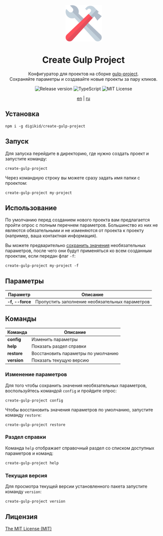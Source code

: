 <div align="center">
  <img alt="Create Gulp Project" src="https://github.com/digikid/create-gulp-project/raw/main/logo.png" height="117" />
  <h1>Create Gulp Project</h1>
  <p>Конфигуратор для проектов на сборке <a href="https://github.com/digikid/gulp-project">gulp-project</a>.<br>Сохраняйте параметры и создавайте новые проекты за пару кликов.</p>
  <img src="https://img.shields.io/github/release/digikid/create-gulp-project.svg?style=flat-square&logo=appveyor" alt="Release version">
  <img src="https://img.shields.io/github/languages/top/digikid/create-gulp-project.svg?style=flat-square&logo=appveyor" alt="TypeScript">
  <img src="https://img.shields.io/github/license/digikid/create-gulp-project.svg?style=flat-square&logo=appveyor" alt="MIT License">
  <p>
    <a href="https://github.com/digikid/create-gulp-project/blob/main/README.md">en</a> | <a href="https://github.com/digikid/create-gulp-project/blob/main/README-ru.md">ru</a></p>
</div>

## Установка

```shell
npm i -g digikid/create-gulp-project
```

## Запуск

Для запуска перейдите в директорию, где нужно создать проект и запустите команду:

```shell
create-gulp-project
```

Через командную строку вы можете сразу задать имя папки с проектом:

```shell
create-gulp-project my-project
```

## Использование

По умолчанию перед созданием нового проекта вам предлагается пройти опрос с полным перечнем параметров. Большинство из них не являются обязательными и не изменяются от проекта к проекту (например, ваша контактная информация).

Вы можете предварительно [сохранить значения](#config) необязательных параметров, после чего они будут применяться ко всем созданным проектам, если передан флаг `-f`:

```shell
create-gulp-project my-project -f
```

## Параметры

| Параметр            | Описание                                        |
|---------------------|-------------------------------------------------|
| <b>-f, --force</b>  | Пропустить заполнение необязательных параметров |

## Команды

| Команда        | Описание                            |
|----------------|-------------------------------------|
| <b>config</b>  | Изменить параметры                  |
| <b>help</b>    | Показать раздел справки             |
| <b>restore</b> | Восстановить параметры по умолчанию |
| <b>version</b> | Показать текущую версию             |

<a name="config"></a>

### Изменение параметров

Для того чтобы сохранить значения необязательных параметров, воспользуйтесь командой `config` и пройдите опрос:

```shell
create-gulp-project config
```

Чтобы восстановить значения параметров по умолчанию, запустите команду `restore`:

```shell
create-gulp-project restore
```

### Раздел справки

Команда `help` отображает справочный раздел со списком доступных параметров и команд:

```shell
create-gulp-project help
```

### Текущая версия

Для просмотра текущей версии установленного пакета запустите команду `version`:

```shell
create-gulp-project version
```

## Лицензия

[The MIT License (MIT)](LICENSE)
